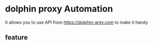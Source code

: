# dolphin proxy Automation

It allows you to use API from https://dolphin-anty.com to make it handy 

## feature
